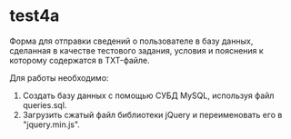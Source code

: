 # test4a
Форма для отправки сведений о пользователе в базу данных, сделанная в качестве тестового задания, условия и пояснения к которому содержатся в TXT-файле.

Для работы необходимо:
1. Создать базу данных с помощью СУБД MySQL, используя файл queries.sql.
2. Загрузить сжатый файл библиотеки jQuery и переименовать его в "jquery.min.js".
